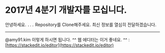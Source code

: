 # 2017년 4분기 개발자를 모십니다.

안녕하세요.
```...```
Repository를 Clone해주세요.
최신 정보를 열심히 전달하겠습니다.

----------

@amy91.kim 이렇게 하시면 됩니다. ^^
웹 에디터는 이거 좋네요. ^^ : [https://stackedit.io/editor](https://stackedit.io/editor)
